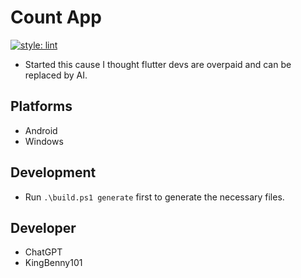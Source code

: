 # Count App

[![style: lint](https://img.shields.io/badge/style-lint-4BC0F5.svg)](https://pub.dev/packages/lint)

- Started this cause I thought flutter devs are overpaid and can be replaced by AI.

## Platforms

- Android
- Windows

## Development

- Run ```.\build.ps1 generate``` first to generate the necessary files.

## Developer

- ChatGPT
- KingBenny101
